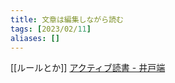 ```yaml
---
title: 文章は編集しながら読む
tags: [2023/02/11]
aliases: []
---
```


[[ルールとか]]
[アクティブ読書 - 井戸端](https://scrapbox.io/villagepump/%E3%82%A2%E3%82%AF%E3%83%86%E3%82%A3%E3%83%96%E8%AA%AD%E6%9B%B8)